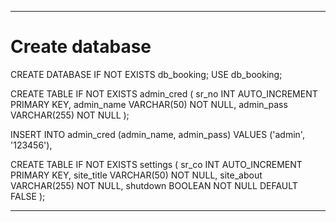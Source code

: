 
***********************************************************************
# Create database

CREATE DATABASE IF NOT EXISTS db_booking;
USE db_booking;

CREATE TABLE IF NOT EXISTS admin_cred (
    sr_no INT AUTO_INCREMENT PRIMARY KEY,
    admin_name VARCHAR(50) NOT NULL,
    admin_pass VARCHAR(255) NOT NULL
);

INSERT INTO admin_cred (admin_name, admin_pass) VALUES
('admin', '123456'),

CREATE TABLE IF NOT EXISTS settings (
    sr_co INT AUTO_INCREMENT PRIMARY KEY,
    site_title VARCHAR(50) NOT NULL,
    site_about VARCHAR(255) NOT NULL,
    shutdown BOOLEAN NOT NULL DEFAULT FALSE
);

***********************************************************************